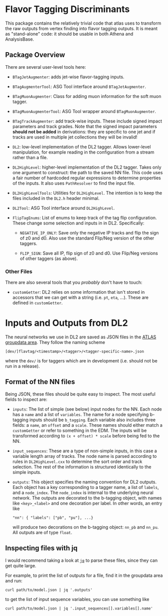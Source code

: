 Flavor Tagging Discriminants
============================

This package contains the relatively trivial code that atlas uses to
transform the raw outputs from vertex finding into flavor tagging
outputs. It is meant as "stand-alone" code: it should be usable in
both Athena and AnalysisBase.

Package Overview
----------------

There are several user-level tools here:

   - `BTagJetAugmenter`: adds jet-wise flavor-tagging inputs.

   - `BTagAugmenterTool`: ASG Tool interface around `BTagJetAugmenter`.

   - `BTagMuonAugmenter`: Class for adding muon information for the
     soft muon tagger.

   - `BTagMuonAugmenterTool`: ASG Tool wrapper around
     `BTagMuonAugmenter`.

   - `BTagTrackAugmenter`: add track-wise inputs. These include signed
      impact parameters and track grades. Note that the signed impact
      parameters **should not be added** in derivations: they are
      specific to one jet and if tracks are used in multiple jet
      collections they will be invalid!

   - `DL2`: low-level implementation of the DL2 tagger. Allows
     lower-level manipulation, for example reading in the
     configuration from a stream rather than a file.

   - `DL2HighLevel`: higher-level implementation of the DL2
     tagger. Takes only one argument to construct: the path to the
     saved NN file. This code uses a fair number of hardcoded regular
     expressions to determine properties of the inputs. It also uses
     `PathResolver` to find the input file.

   - `DL2HighLevelTools`: Utilities for `DL2HighLevel`. The intention
     is to keep the files included in the `DL2.h` header minimal.

   - `DL2Tool`: ASG Tool interface around `DL2HighLevel`.

   - `FlipTagEnums`: List of enums to keep track of the tag flip
     configuration. These change some selection and inputs in in
     DL2. Specifically:

       - `NEGATIVE_IP_ONLY`: Save only the negative IP tracks and flip
         the sign of z0 and d0. Also use the standard Flip/Neg version
         of the other taggers.

       - `FLIP_SIGN`: Save all IP, flip sign of z0 and d0. Use
         Flip/Neg versions of other taggers (as above).

### Other Files ###

There are also several tools that you _probably_ don't have to touch:

 - `customGetter`: DL2 relies on some information that isn't stored in
   accessors that we can get with a string (i.e. `pt`, `eta`,
   ...). These are defined in `customGetter`.



Inputs and Outputs from DL2
===========================

The neural networks we use in DL2 are saved as JSON files in the
[ATLAS groupdata area][gd]. They follow the naming scheme

```
[dev/]flavtag/<timestamp>/<tagger>/<tagger-specific-name>.json
```

where the `dev/` is for taggers which are in development (i.e. should
not be run in a release).

Format of the NN files
----------------------

Being JSON, these files should be quite easy to inspect. The most
useful fields to inspect are:

   - `inputs`: The list of simple (see below) input nodes for the
     NN. Each node has a `name` and a list of `variables`. The name
     for a node specifying b-tagging inputs should be
     `b_tagging`. Each variable also includes three fields: a `name`,
     an `offset` and a `scale`. These names should either match a
     `customGetter` or refer to something in the EDM. The inputs will
     be transformed according to `(x + offset) * scale` before being
     fed to the NN.
   - `input_sequences`: These are a type of non-simple inputs, in this
     case a variable length array of tracks. The node name is parsed
     according to rules in `DL2HighLevel.cxx` to determine the sort
     order and track selection. The rest of the information is
     structured identically to the simple inputs.
   - `outputs`: This object specifies the naming convention for DL2
     outputs. Each object has a key corresponding to a tagger name, a
     list of `labels`, and a `node_index`. The `node_index` is
     internal to the underlying neural network. The outputs are
     decorated to the b-tagging object, with names like
     `<key>_<label>` and one decoration per label. In other words, an
     entry like

        ```
        "nn": { "labels": ["pb", "pu"], ...}
        ```

     will produce two decorations on the b-tagging object: `nn_pb` and
     `nn_pu`. All outputs are of type `float`.


Inspecting files with jq
------------------------

I would recommend taking a look at [`jq`][j] to parse these files,
since they can get quite large.

For example, to print the list of outputs for a file, find it in the
groupdata area and run:

```
curl path/to/model.json | jq '.outputs'
```

to get the list of input sequence variables, you can use something
like

```
curl path/to/model.json | jq '.input_sequences[].variables[].name'
```

[gd]: https://atlas-groupdata.web.cern.ch/atlas-groupdata/
[j]: https://stedolan.github.io/jq/manual/
